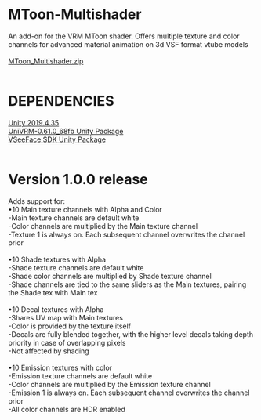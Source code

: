 # MToon-Multishader
An add-on for the VRM MToon shader. Offers multiple texture and color channels for advanced material animation on 3d VSF format vtube models <br>
 <br>
[MToon_Multishader.zip](https://github.com/KittFiev/MToon-Multishader/files/11852889/MToon_Multishader.zip) <br>
 <br>
# DEPENDENCIES
[Unity 2019.4.35](https://unity.com/releases/editor/archive) <br>
[UniVRM-0.61.0_68fb Unity Package](https://github.com/vrm-c/UniVRM/releases/tag/v0.61.0) <br>
[VSeeFace SDK Unity Package](https://github.com/emilianavt/VSeeFaceSDK/releases) <br>
 <br>
# Version 1.0.0 release

Adds support for: <br>
•10 Main texture channels with Alpha and Color <br>
	-Main texture channels are default white <br>
     -Color channels are multiplied by the Main texture channel <br>
     -Texture 1 is always on. Each subsequent channel overwrites the channel prior <br>
 <br>
•10 Shade textures with Alpha <br>
     -Shade texture channels are default white <br>
     -Shade color channels are multiplied by Shade texture channel <br>
     -Shade channels are tied to the same sliders as the Main textures, pairing the Shade tex with Main tex <br>
 <br>
•10 Decal textures with Alpha <br>
     -Shares UV map with Main textures <br>
     -Color is provided by the texture itself <br>
     -Decals are fully blended together, with the higher level decals taking depth priority in case of overlapping pixels <br>
     -Not affected by shading <br>
 <br>
•10 Emission textures with color <br>
     -Emission texture channels are default white <br>
     -Color channels are multiplied by the Emission texture channel <br>
     -Emission 1 is always on. Each subsequent channel overwrites the channel prior <br>
     -All color channels are HDR enabled <br>

